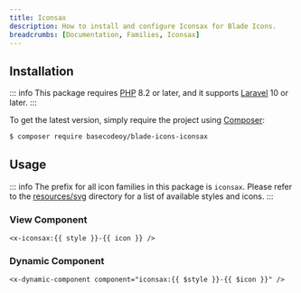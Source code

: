 ```yaml
---
title: Iconsax
description: How to install and configure Iconsax for Blade Icons.
breadcrumbs: [Documentation, Families, Iconsax]
---
```


## Installation

::: info
This package requires [PHP](https://www.php.net/) 8.2 or later, and it supports [Laravel](https://laravel.com/) 10 or later.
:::

To get the latest version, simply require the project using [Composer](https://getcomposer.org/):

```bash
$ composer require basecodeoy/blade-icons-iconsax
```

## Usage

::: info
The prefix for all icon families in this package is `iconsax`. Please refer to the [resources/svg](https://github.com/basecodeoy/blade-icons-iconsax/tree/main/resources/svg) directory for a list of available styles and icons.
:::

### View Component

```blade
<x-iconsax:{{ style }}-{{ icon }} />
```

### Dynamic Component

```blade
<x-dynamic-component component="iconsax:{{ $style }}-{{ $icon }}" />
```
